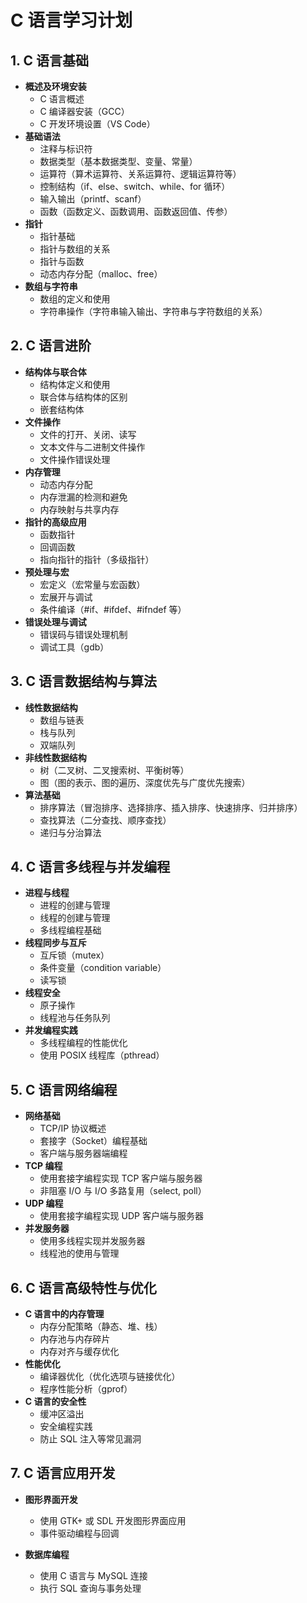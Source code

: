 # C 语言学习计划

## 1. **C 语言基础**

- **概述及环境安装**
  - C 语言概述
  - C 编译器安装（GCC）
  - C 开发环境设置（VS Code）
- **基础语法**
  - 注释与标识符
  - 数据类型（基本数据类型、变量、常量）
  - 运算符（算术运算符、关系运算符、逻辑运算符等）
  - 控制结构（if、else、switch、while、for 循环）
  - 输入输出（printf、scanf）
  - 函数（函数定义、函数调用、函数返回值、传参）
- **指针**
  - 指针基础
  - 指针与数组的关系
  - 指针与函数
  - 动态内存分配（malloc、free）
- **数组与字符串**
  - 数组的定义和使用
  - 字符串操作（字符串输入输出、字符串与字符数组的关系）

## 2. **C 语言进阶**

- **结构体与联合体**
  - 结构体定义和使用
  - 联合体与结构体的区别
  - 嵌套结构体
- **文件操作**
  - 文件的打开、关闭、读写
  - 文本文件与二进制文件操作
  - 文件操作错误处理
- **内存管理**
  - 动态内存分配
  - 内存泄漏的检测和避免
  - 内存映射与共享内存
- **指针的高级应用**
  - 函数指针
  - 回调函数
  - 指向指针的指针（多级指针）
- **预处理与宏**
  - 宏定义（宏常量与宏函数）
  - 宏展开与调试
  - 条件编译（#if、#ifdef、#ifndef 等）
- **错误处理与调试**
  - 错误码与错误处理机制
  - 调试工具（gdb）

## 3. **C 语言数据结构与算法**

- **线性数据结构**
  - 数组与链表
  - 栈与队列
  - 双端队列
- **非线性数据结构**
  - 树（二叉树、二叉搜索树、平衡树等）
  - 图（图的表示、图的遍历、深度优先与广度优先搜索）
- **算法基础**
  - 排序算法（冒泡排序、选择排序、插入排序、快速排序、归并排序）
  - 查找算法（二分查找、顺序查找）
  - 递归与分治算法

## 4. **C 语言多线程与并发编程**

- **进程与线程**
  - 进程的创建与管理
  - 线程的创建与管理
  - 多线程编程基础
- **线程同步与互斥**
  - 互斥锁（mutex）
  - 条件变量（condition variable）
  - 读写锁
- **线程安全**
  - 原子操作
  - 线程池与任务队列
- **并发编程实践**
  - 多线程编程的性能优化
  - 使用 POSIX 线程库（pthread）

## 5. **C 语言网络编程**

- **网络基础**
  - TCP/IP 协议概述
  - 套接字（Socket）编程基础
  - 客户端与服务器端编程
- **TCP 编程**
  - 使用套接字编程实现 TCP 客户端与服务器
  - 非阻塞 I/O 与 I/O 多路复用（select, poll）
- **UDP 编程**
  - 使用套接字编程实现 UDP 客户端与服务器
- **并发服务器**
  - 使用多线程实现并发服务器
  - 线程池的使用与管理

## 6. **C 语言高级特性与优化**

- **C 语言中的内存管理**
  - 内存分配策略（静态、堆、栈）
  - 内存池与内存碎片
  - 内存对齐与缓存优化
- **性能优化**
  - 编译器优化（优化选项与链接优化）
  - 程序性能分析（gprof）
- **C 语言的安全性**
  - 缓冲区溢出
  - 安全编程实践
  - 防止 SQL 注入等常见漏洞

## 7. **C 语言应用开发**

- **图形界面开发**

  - 使用 GTK+ 或 SDL 开发图形界面应用
  - 事件驱动编程与回调

- **数据库编程**

  - 使用 C 语言与 MySQL 连接
  - 执行 SQL 查询与事务处理

  
